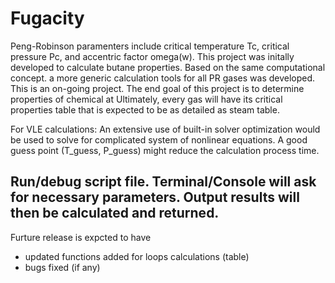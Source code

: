 # Fugacity

Peng-Robinson paramenters include critical temperature Tc, critical pressure Pc, and accentric factor omega(w). This project was initally developed to calculate butane properties. Based on the same computational concept. a more generic calculation tools for all PR gases was developed.
This is an on-going project. The end goal of this project is to determine properties of chemical at 
Ultimately, every gas will have its critical properties table that is expected to be as detailed as steam table.

For VLE calculations:
An extensive use of built-in solver optimization would be used to solve for complicated system of nonlinear equations. A good guess point (T_guess, P_guess) might reduce the calculation process time.


Run/debug script file. Terminal/Console will ask for necessary parameters. Output results will then be calculated and returned.
---
Furture release is expcted to have
- updated functions added for loops calculations (table)
- bugs fixed (if any)
